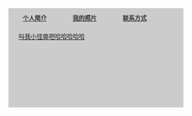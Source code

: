 <html>
<head>
<meta http-equiv="Content-Type" content="text/html" charset="gb2312" /> 
<title>个人的小导航条</title>
<style type="text/css" media="all">
/*TAB布局*/ 
#tab * {font-size:12px;}
#tab h3 a {display:inline-block;}
#tab h3 a {display:block;}
#tab {position:relative;}
#tab h3,#tab ul,#tab div,#tab li{
margin:0;
padding:0;
list-style-type:none;
}
#tab ul li {
position:absolute;
left:0;
top:0;
float:left;
display:block;
width:100px;
height:30px;
font-size:0;
}
#tab ul li#tab2 {left:100px;}
#tab ul li#tab3 {left:200px;}
#tab ul li div {
position:absolute;
clear:both;
}
#tab ul li div#oDIV2 {left:-100px;}
#tab ul li div#oDIV3 {left:-200px;}
/*TAB-标题修饰*/ 
/* 设置总宽度[width] */ 
#tab,#tab ul li div,#tab ul li div li {width:350px;}
/* 设置总高度[height]、标题背景颜色[background] */
#tab {
height:200px; 
background:#ccc;
overflow:hidden;
}
/* 标题默认状态 */ 
#tab ul li h3 a {
height:18px;
padding:5px 0 2px;
margin:5px 0px 0px 5px;
text-align:center;
border:solid #ccc 1px;
border-bottom:none;
color:#333;
}

/* 鼠标经过状态 */
#tab ul li h3 a:hover {
background-color:#ddd;
border-color:#fff;
}
/* 当前窗口状态 */ 
#tab ul li.up h3 a {
background:#999;
border-color:#fff #999 #999 #fff;
color:#fff;
}
/* 设置内容高度[height]、背景颜色[background]、上下分割线[border] */
#tab ul li div {
border:solid #999;
border-width:1px 0;
background:#f7f7f7;
height:167px;
}
 /*TAB1效果[ol/li]*/  
#tab ul li #oDIV1 ol {
margin:8px;
padding:0;
}
#tab ul li #oDIV1 ol li {
position:static;
float:none;
font-size:0;
height:auto;
}
#tab ul li #oDIV1 ol li a {
font-size:12px;
display:block;
padding:5px 0 1px;
}
/*TAB2效果[img]*/ 
#tab ul li #oDIV2 img {
margin:8px;
border:none;
}

</style>
<script type="text/javascript">
  function toggleTo(num) {
  var ts=document.getElementById("tab").getElementsByTagName("div"); 
  for(i=1;i<ts.length+1;i++){
  if(num==i) {
  /********FOUND*********/
  document.getElementById("oDIV"+i).style.display = "";  
  document.getElementById("oDIV"+i).parentNode.className+=" up";
  } else{
  /********FOUND*********/
  document.getElementById("oDIV"+i).style.display = "none";  
  document.getElementById("oDIV"+i).parentNode.className="tab"+i;
  } } } 
</script> 
</head>
<body>
<div id="tab">
<ul>
<li id="tab1" class="up">
<h3>
<!-- ********FOUND********* -->
<a href="####" onclick="javascript:toggleTo(1)">个人简介</a>
</h3>
<div id="oDIV1">
<ol>
<li>
<a href="#">
<span>叫我小怪兽吧哈哈哈哈哈</span>
</a>
</li>
</ol>
</div>
</li>
<li id="tab2">
<h3>
<!-- ********FOUND********* -->
<a href="####" onclick="javascript:toggleTo(2)">我的照片</a>
</h3>
<!-- ********FOUND********* -->
<div id="oDIV2" style="display:none;">
<a href="#">
<!-- ********FOUND********* -->
<img src="小怪兽.jpg" />
</a>
</div>
</li>
<li id="tab3">
<h3>
<!-- ********FOUND********* -->
<a href="####" onclick="javascript:toggleTo(3)">联系方式</a>
</h3>
<!-- ********FOUND********* -->
<div id="oDIV3" style="display:none;">
<a href="#">广州航海学院</a>
</div>
</li>
</ul>
</div>
</body>
</html>
